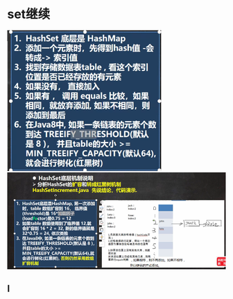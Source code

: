 # set继续
![输入图片说明](/imgs/2024-07-18/zyYMyEjB3P5qUhKa.png)
![输入图片说明](/imgs/2024-07-18/qkheI5p2t8gRdOgf.png)

## l                                                                                                                                                      
<!--stackedit_data:
eyJoaXN0b3J5IjpbLTY3MzQ0NDY2LC0xNjk0ODU3NDc0LC0xOT
cwODQ1MzUzLC0xMjAzOTY2OTQxXX0=
-->